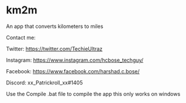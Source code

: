 # km2m
An app that converts kilometers to miles

Contact me:

Twitter: https://twitter.com/TechieUltraz

Instagram: https://www.instagram.com/hcbose_techguy/

Facebook: https://www.facebook.com/harshad.c.bose/

Discord: xx_Patrickroll_xx#1405

Use the Compile .bat file to compile the app
this only works on windows
